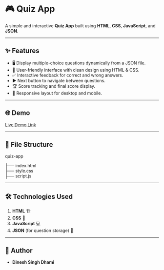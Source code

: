 # 🎮 Quiz App

A simple and interactive **Quiz App** built using **HTML**, **CSS**, **JavaScript**, and **JSON**.

---

## ✨ Features

- 🖥️ Display multiple-choice questions dynamically from a JSON file.
- 🎨 User-friendly interface with clean design using HTML & CSS.
- ✅ Interactive feedback for correct and wrong answers.
- ▶️ Next button to navigate between questions.
- 🏆 Score tracking and final score display.
- 📱 Responsive layout for desktop and mobile.

---

## 🌐 Demo

[Live Demo Link](https://dineshsinghdhami.com.np/quiz-app/)

---

## 📂 File Structure

quiz-app

├── index.html  
├── style.css   
├── script.js   

---

## 🛠️ Technologies Used

1. **HTML** 🏗️
2. **CSS** 🎨
3. **JavaScript** 💻
4. **JSON** (for question storage) 📄

---

## 👤 Author
- **Dinesh Singh Dhami**

